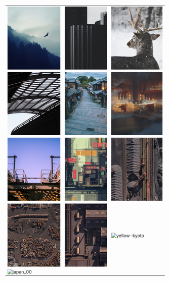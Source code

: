 <table>
  <tr>
    <td><img src="eagle.jpg" alt="eagle" width="300" height="200" style="object-fit: cover;"/></td>
    <td><img src="buildings.jpg" alt="buildings" width="300" height="200" style="object-fit: cover;"/></td>
    <td><img src="pexels-schneewolf-735987.jpg" alt="pexels-schneewolf-735987" width="300" height="200" style="object-fit: cover;"/></td>
  </tr>
  <tr>
    <td><img src="roog-bg.jpg" alt="roog-bg" width="300" height="200" style="object-fit: cover;"/></td>
    <td><img src="zen-street.jpg" alt="zen-street" width="300" height="200" style="object-fit: cover;"/></td>
    <td><img src="cloud-temple.jpg" alt="cloud-temple" width="300" height="200" style="object-fit: cover;"/></td>
  </tr>
  <tr>
    <td><img src="metal-purple-bridge.jpg" alt="metal-purple-bridge" width="300" height="200" style="object-fit: cover;"/></td>
    <td><img src="sushi.jpg" alt="sushi" width="300" height="200" style="object-fit: cover;"/></td>
    <td><img src="ind_02.jpg" alt="ind_02" width="300" height="200" style="object-fit: cover;"/></td>
  </tr>
  <tr>
    <td><img src="ind_01.jpg" alt="ind_01" width="300" height="200" style="object-fit: cover;"/></td>
    <td><img src="ind_03.jpg" alt="ind_03" width="300" height="200" style="object-fit: cover;"/></td>
    <td><img src="yellow-kyoto.jpg" alt="yellow-kyoto" width="300" height="200" style="object-fit: cover;"/></td>
  </tr>
  <tr>
    <td><img src="japan_00.jpg" alt="japan_00" width="300" height="200" style="object-fit: cover;"/></td>
    <td></td>
    <td></td>
  </tr>
</table>

